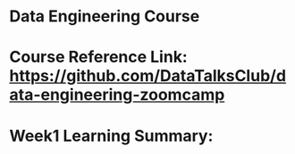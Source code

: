 # Data Engineering Course

# Course Reference Link: https://github.com/DataTalksClub/data-engineering-zoomcamp

# Week1 Learning Summary:


